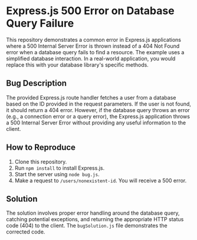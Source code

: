 # Express.js 500 Error on Database Query Failure

This repository demonstrates a common error in Express.js applications where a 500 Internal Server Error is thrown instead of a 404 Not Found error when a database query fails to find a resource.  The example uses a simplified database interaction. In a real-world application, you would replace this with your database library's specific methods.

## Bug Description

The provided Express.js route handler fetches a user from a database based on the ID provided in the request parameters. If the user is not found, it should return a 404 error. However, if the database query throws an error (e.g., a connection error or a query error), the Express.js application throws a 500 Internal Server Error without providing any useful information to the client.

## How to Reproduce

1. Clone this repository.
2. Run `npm install` to install Express.js.
3. Start the server using `node bug.js`.
4. Make a request to `/users/nonexistent-id`.  You will receive a 500 error.

## Solution

The solution involves proper error handling around the database query, catching potential exceptions, and returning the appropriate HTTP status code (404) to the client.  The `bugSolution.js` file demonstrates the corrected code.
